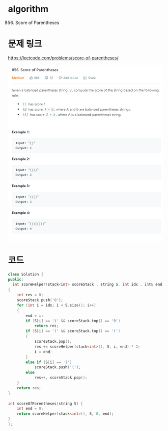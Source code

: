 ﻿# algorithm 
856. Score of Parentheses
  
  
# 문제 링크  
https://leetcode.com/problems/score-of-parentheses/  

![title](https://github.com/jungmin3834/algorithm/blob/master/image/score-of-parentheses.png)

# 코드 

```cpp
class Solution {
public:
  int scoreHelper(stack<int> scoreStack , string S, int idx , int& end)
{
	int res = 0;
	scoreStack.push('0');
	for (int i = idx; i < S.size(); i++)
	{
		end = i;
		if (S[i] == ')' && scoreStack.top() == '0')
			return res;
		if (S[i] == '(' && scoreStack.top() == '(')
		{
			scoreStack.pop();
			res += scoreHelper(stack<int>(), S, i, end) * 2;
			i = end;
		}
		else if (S[i] == '(')
			scoreStack.push('(');
		else
			res++, scoreStack.pop();
	}
	return res;
}

int scoreOfParentheses(string S) {
	int end = 0;
	return scoreHelper(stack<int>(), S, 0, end);
}
};
```
